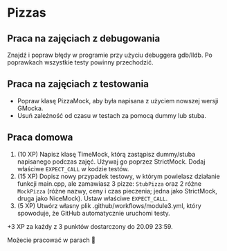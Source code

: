 # Pizzas

## Praca na zajęciach z debugowania

Znajdź i popraw błędy w programie przy użyciu debuggera gdb/lldb. Po poprawkach wszystkie testy powinny przechodzić.

## Praca na zajęciach z testowania

* Popraw klasę PizzaMock, aby była napisana z użyciem nowszej wersji GMocka.
* Usuń zależność od czasu w testach za pomocą dummy lub stuba.

## Praca domowa

1. (10 XP) Napisz klasę TimeMock, którą zastąpisz dummy/stuba napisanego podczas zajęć. Używaj go poprzez StrictMock. Dodaj właściwe `EXPECT_CALL` w kodzie testów.
2. (15 XP) Dopisz nowy przypadek testowy, w którym powielasz działanie funkcji main.cpp, ale zamawiasz 3 pizze: `StubPizza` oraz 2 różne `MockPizza` (różne nazwy, ceny i czas pieczenia; jedna jako StrictMock, druga jako NiceMock). Ustaw właściwe `EXPECT_CALL`.
3. (5 XP) Utwórz własny plik .github/workflows/module3.yml, który spowoduje, że GitHub automatycznie uruchomi testy.

+3 XP za każdy z 3 punktów dostarczony do 20.09 23:59.

Możecie pracować w parach 🙂

